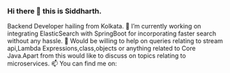 ### Hi there 👋 this is Siddharth.
Backend Developer hailing from Kolkata.
🔭 I’m currently working on integrating ElasticSearch with SpringBoot for incorporating faster search without any hassle.
💬 Would be willing to help on queries relating to stream api,Lambda Expressions,class,objects or anything related to Core Java.Apart from this would like to discuss on topics relating to microservices.
📫 You can find me on: 
<!--
**yoshimitsu117/yoshimitsu117** is a ✨ _special_ ✨ repository because its `README.md` (this file) appears on your GitHub profile.

Here are some ideas to get you started:

-  ...
- 🌱 I’m currently learning ...
- 👯 I’m looking to collaborate on ...
- 🤔 I’m looking for help with ...
- 💬 Ask me about ...
- 📫 How to reach me: ...
- 😄 Pronouns: ...
- ⚡ Fun fact: ...
-->
